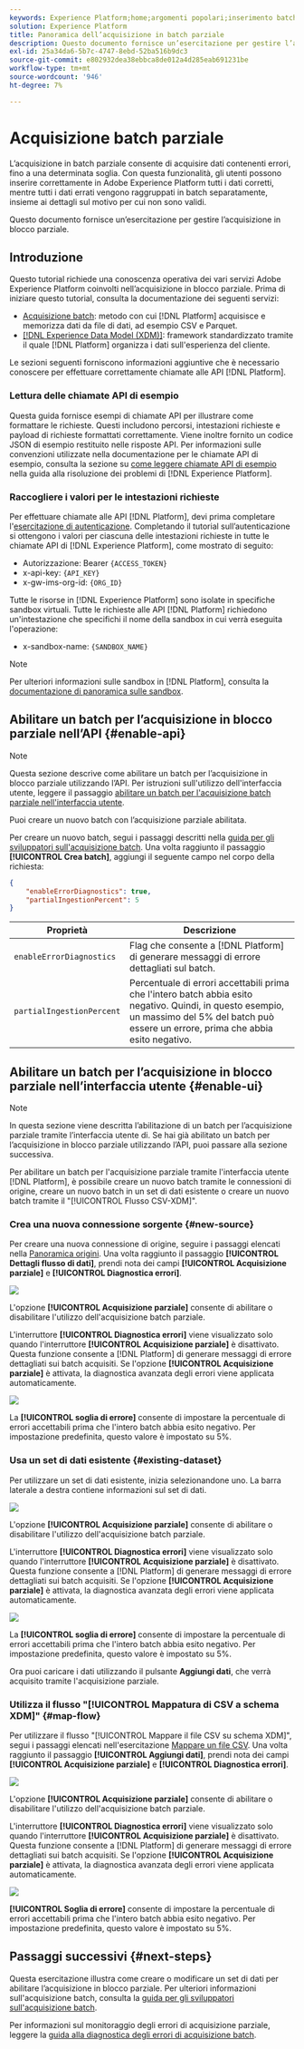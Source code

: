 ```yaml
---
keywords: Experience Platform;home;argomenti popolari;inserimento batch;inserimento batch;inserimento batch;inserimento parziale;inserimento parziale;recupero errore;recupero errore;inserimento batch parziale;inserimento batch parziale;inserimento parziale;inserimento;acquisizione;
solution: Experience Platform
title: Panoramica dell’acquisizione in batch parziale
description: Questo documento fornisce un’esercitazione per gestire l’acquisizione in blocco parziale.
exl-id: 25a34da6-5b7c-4747-8ebd-52ba516b9dc3
source-git-commit: e802932dea38ebbca8de012a4d285eab691231be
workflow-type: tm+mt
source-wordcount: '946'
ht-degree: 7%

---
```


# Acquisizione batch parziale

L’acquisizione in batch parziale consente di acquisire dati contenenti errori, fino a una determinata soglia. Con questa funzionalità, gli utenti possono inserire correttamente in Adobe Experience Platform tutti i dati corretti, mentre tutti i dati errati vengono raggruppati in batch separatamente, insieme ai dettagli sul motivo per cui non sono validi.

Questo documento fornisce un’esercitazione per gestire l’acquisizione in blocco parziale.

## Introduzione

Questo tutorial richiede una conoscenza operativa dei vari servizi Adobe Experience Platform coinvolti nell’acquisizione in blocco parziale. Prima di iniziare questo tutorial, consulta la documentazione dei seguenti servizi:

- [Acquisizione batch](./overview.md): metodo con cui [!DNL Platform] acquisisce e memorizza dati da file di dati, ad esempio CSV e Parquet.
- [[!DNL Experience Data Model (XDM)]](../../xdm/home.md): framework standardizzato tramite il quale [!DNL Platform] organizza i dati sull&#39;esperienza del cliente.

Le sezioni seguenti forniscono informazioni aggiuntive che è necessario conoscere per effettuare correttamente chiamate alle API [!DNL Platform].

### Lettura delle chiamate API di esempio

Questa guida fornisce esempi di chiamate API per illustrare come formattare le richieste. Questi includono percorsi, intestazioni richieste e payload di richieste formattati correttamente. Viene inoltre fornito un codice JSON di esempio restituito nelle risposte API. Per informazioni sulle convenzioni utilizzate nella documentazione per le chiamate API di esempio, consulta la sezione su [come leggere chiamate API di esempio](../../landing/troubleshooting.md#how-do-i-format-an-api-request) nella guida alla risoluzione dei problemi di [!DNL Experience Platform].

### Raccogliere i valori per le intestazioni richieste

Per effettuare chiamate alle API [!DNL Platform], devi prima completare l&#39;[esercitazione di autenticazione](https://www.adobe.com/go/platform-api-authentication-en). Completando il tutorial sull’autenticazione si ottengono i valori per ciascuna delle intestazioni richieste in tutte le chiamate API di [!DNL Experience Platform], come mostrato di seguito:

- Autorizzazione: Bearer `{ACCESS_TOKEN}`
- x-api-key: `{API_KEY}`
- x-gw-ims-org-id: `{ORG_ID}`

Tutte le risorse in [!DNL Experience Platform] sono isolate in specifiche sandbox virtuali. Tutte le richieste alle API [!DNL Platform] richiedono un&#39;intestazione che specifichi il nome della sandbox in cui verrà eseguita l&#39;operazione:

- x-sandbox-name: `{SANDBOX_NAME}`

>[!NOTE]
>
>Per ulteriori informazioni sulle sandbox in [!DNL Platform], consulta la [documentazione di panoramica sulle sandbox](../../sandboxes/home.md).

## Abilitare un batch per l’acquisizione in blocco parziale nell’API {#enable-api}

>[!NOTE]
>
>Questa sezione descrive come abilitare un batch per l’acquisizione in blocco parziale utilizzando l’API. Per istruzioni sull&#39;utilizzo dell&#39;interfaccia utente, leggere il passaggio [abilitare un batch per l&#39;acquisizione batch parziale nell&#39;interfaccia utente](#enable-ui).

Puoi creare un nuovo batch con l’acquisizione parziale abilitata.

Per creare un nuovo batch, segui i passaggi descritti nella [guida per gli sviluppatori sull&#39;acquisizione batch](./api-overview.md). Una volta raggiunto il passaggio **[!UICONTROL Crea batch]**, aggiungi il seguente campo nel corpo della richiesta:

```json
{
    "enableErrorDiagnostics": true,
    "partialIngestionPercent": 5
}
```

| Proprietà | Descrizione |
| -------- | ----------- |
| `enableErrorDiagnostics` | Flag che consente a [!DNL Platform] di generare messaggi di errore dettagliati sul batch. |
| `partialIngestionPercent` | Percentuale di errori accettabili prima che l&#39;intero batch abbia esito negativo. Quindi, in questo esempio, un massimo del 5% del batch può essere un errore, prima che abbia esito negativo. |


## Abilitare un batch per l’acquisizione in blocco parziale nell’interfaccia utente {#enable-ui}

>[!NOTE]
>
>In questa sezione viene descritta l’abilitazione di un batch per l’acquisizione parziale tramite l’interfaccia utente di. Se hai già abilitato un batch per l’acquisizione in blocco parziale utilizzando l’API, puoi passare alla sezione successiva.

Per abilitare un batch per l&#39;acquisizione parziale tramite l&#39;interfaccia utente [!DNL Platform], è possibile creare un nuovo batch tramite le connessioni di origine, creare un nuovo batch in un set di dati esistente o creare un nuovo batch tramite il &quot;[!UICONTROL Flusso CSV-XDM]&quot;.

### Crea una nuova connessione sorgente {#new-source}

Per creare una nuova connessione di origine, seguire i passaggi elencati nella [Panoramica origini](../../sources/home.md). Una volta raggiunto il passaggio **[!UICONTROL Dettagli flusso di dati]**, prendi nota dei campi **[!UICONTROL Acquisizione parziale]** e **[!UICONTROL Diagnostica errori]**.

![](../images/batch-ingestion/partial-ingestion/configure-batch.png)

L&#39;opzione **[!UICONTROL Acquisizione parziale]** consente di abilitare o disabilitare l&#39;utilizzo dell&#39;acquisizione batch parziale.

L&#39;interruttore **[!UICONTROL Diagnostica errori]** viene visualizzato solo quando l&#39;interruttore **[!UICONTROL Acquisizione parziale]** è disattivato. Questa funzione consente a [!DNL Platform] di generare messaggi di errore dettagliati sui batch acquisiti. Se l&#39;opzione **[!UICONTROL Acquisizione parziale]** è attivata, la diagnostica avanzata degli errori viene applicata automaticamente.

![](../images/batch-ingestion/partial-ingestion/configure-batch-partial-ingestion-focus.png)

La **[!UICONTROL soglia di errore]** consente di impostare la percentuale di errori accettabili prima che l&#39;intero batch abbia esito negativo. Per impostazione predefinita, questo valore è impostato su 5%.

### Usa un set di dati esistente {#existing-dataset}

Per utilizzare un set di dati esistente, inizia selezionandone uno. La barra laterale a destra contiene informazioni sul set di dati.

![](../images/batch-ingestion/partial-ingestion/monitor-dataset.png)

L&#39;opzione **[!UICONTROL Acquisizione parziale]** consente di abilitare o disabilitare l&#39;utilizzo dell&#39;acquisizione batch parziale.

L&#39;interruttore **[!UICONTROL Diagnostica errori]** viene visualizzato solo quando l&#39;interruttore **[!UICONTROL Acquisizione parziale]** è disattivato. Questa funzione consente a [!DNL Platform] di generare messaggi di errore dettagliati sui batch acquisiti. Se l&#39;opzione **[!UICONTROL Acquisizione parziale]** è attivata, la diagnostica avanzata degli errori viene applicata automaticamente.

![](../images/batch-ingestion/partial-ingestion/monitor-dataset-partial-ingestion-focus.png)

La **[!UICONTROL soglia di errore]** consente di impostare la percentuale di errori accettabili prima che l&#39;intero batch abbia esito negativo. Per impostazione predefinita, questo valore è impostato su 5%.

Ora puoi caricare i dati utilizzando il pulsante **Aggiungi dati**, che verrà acquisito tramite l&#39;acquisizione parziale.

### Utilizza il flusso &quot;[!UICONTROL Mappatura di CSV a schema XDM]&quot; {#map-flow}

Per utilizzare il flusso &quot;[!UICONTROL Mappare il file CSV su schema XDM]&quot;, segui i passaggi elencati nell&#39;esercitazione [Mappare un file CSV](../tutorials/map-csv/overview.md). Una volta raggiunto il passaggio **[!UICONTROL Aggiungi dati]**, prendi nota dei campi **[!UICONTROL Acquisizione parziale]** e **[!UICONTROL Diagnostica errori]**.

![](../images/batch-ingestion/partial-ingestion/xdm-csv-workflow.png)

L&#39;opzione **[!UICONTROL Acquisizione parziale]** consente di abilitare o disabilitare l&#39;utilizzo dell&#39;acquisizione batch parziale.

L&#39;interruttore **[!UICONTROL Diagnostica errori]** viene visualizzato solo quando l&#39;interruttore **[!UICONTROL Acquisizione parziale]** è disattivato. Questa funzione consente a [!DNL Platform] di generare messaggi di errore dettagliati sui batch acquisiti. Se l&#39;opzione **[!UICONTROL Acquisizione parziale]** è attivata, la diagnostica avanzata degli errori viene applicata automaticamente.

![](../images/batch-ingestion/partial-ingestion/xdm-csv-workflow-partial-ingestion-focus.png)

**[!UICONTROL Soglia di errore]** consente di impostare la percentuale di errori accettabili prima che l&#39;intero batch abbia esito negativo. Per impostazione predefinita, questo valore è impostato su 5%.

## Passaggi successivi {#next-steps}

Questa esercitazione illustra come creare o modificare un set di dati per abilitare l’acquisizione in blocco parziale. Per ulteriori informazioni sull&#39;acquisizione batch, consulta la [guida per gli sviluppatori sull&#39;acquisizione batch](./api-overview.md).

Per informazioni sul monitoraggio degli errori di acquisizione parziale, leggere la [guida alla diagnostica degli errori di acquisizione batch](../quality/error-diagnostics.md).
